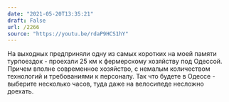 ```yaml
---
date: "2021-05-20T13:35:21"
draft: False
url: /2266
source: "https://youtu.be/rdaP9HCS1hY"
---
```


На выходных предприняли одну из самых коротких на моей памяти турпоездок - проехали 25 км к фермерскому хозяйству под Одессой. Причем вполне современное хозяйство, с немалым количеством технологий и требованиями к персоналу. Так что будете в Одессе - выберите несколько часов, туда даже на велосипеде несложно доехать.
